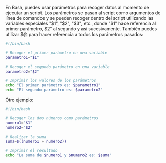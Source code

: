 En Bash, puedes usar parámetros para recoger datos al momento de ejecutar un script. Los parámetros se pasan al script como argumentos de línea de comandos y se pueden recoger dentro del script utilizando las variables especiales "$1", "$2", "$3", etc., donde "$1" hace referencia al primer parámetro, $2" al segundo y así sucesivamente. También puedes utilizar $@ para hacer referencia a todos los parámetros pasados:
```bash
#!/bin/bash

# Recoger el primer parámetro en una variable
parametro1="$1"

# Recoger el segundo parámetro en una variable
parametro2="$2"

# Imprimir los valores de los parámetros
echo "El primer parámetro es: $parametro1"
echo "El segundo parámetro es: $parametro2"
```
Otro ejemplo:
```bash
#!/bin/bash

# Recoger los dos números como parámetros
numero1="$1"
numero2="$2"

# Realizar la suma
suma=$((numero1 + numero2))

# Imprimir el resultado
echo "La suma de $numero1 y $numero2 es: $suma"

```